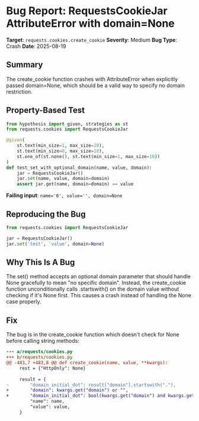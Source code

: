 # Bug Report: RequestsCookieJar AttributeError with domain=None

**Target**: `requests.cookies.create_cookie`
**Severity**: Medium
**Bug Type**: Crash
**Date**: 2025-08-19

## Summary

The create_cookie function crashes with AttributeError when explicitly passed domain=None, which should be a valid way to specify no domain restriction.

## Property-Based Test

```python
from hypothesis import given, strategies as st
from requests.cookies import RequestsCookieJar

@given(
    st.text(min_size=1, max_size=10),
    st.text(min_size=0, max_size=10),
    st.one_of(st.none(), st.text(min_size=1, max_size=10))
)
def test_set_with_optional_domain(name, value, domain):
    jar = RequestsCookieJar()
    jar.set(name, value, domain=domain)
    assert jar.get(name, domain=domain) == value
```

**Failing input**: `name='0', value='', domain=None`

## Reproducing the Bug

```python
from requests.cookies import RequestsCookieJar

jar = RequestsCookieJar()
jar.set('test', 'value', domain=None)
```

## Why This Is A Bug

The set() method accepts an optional domain parameter that should handle None gracefully to mean "no specific domain". Instead, the create_cookie function unconditionally calls .startswith() on the domain value without checking if it's None first. This causes a crash instead of handling the None case properly.

## Fix

The bug is in the create_cookie function which doesn't check for None before calling string methods:

```diff
--- a/requests/cookies.py
+++ b/requests/cookies.py
@@ -483,7 +483,8 @@ def create_cookie(name, value, **kwargs):
     rest = {"HttpOnly": None}
 
     result = {
-        "domain_initial_dot": result["domain"].startswith("."),
+        "domain": kwargs.get("domain") or "",
+        "domain_initial_dot": bool(kwargs.get("domain") and kwargs.get("domain").startswith(".")),
         "name": name,
         "value": value,
     }
```